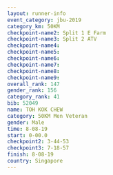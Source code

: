 ```yaml
---
layout: runner-info 
event_category: jbu-2019 
category_km: 50KM 
checkpoint-name2: Split 1 E Farm 
checkpoint-name3: Split 2 ATV 
checkpoint-name4: 
checkpoint-name5: 
checkpoint-name6: 
checkpoint-name7: 
checkpoint-name8: 
checkpoint-name9: 
overall_rank: 147
gender_rank: 156
category_rank: 41
bib: 52049
name: TOH KOK CHEW
category: 50KM Men Veteran
gender: Male
time: 8-08-19
start: 0-00.0
checkpoint2: 3-44-53
checkpoint3: 7-18-57
finish: 8-08-19
country: Singapore
---
```

